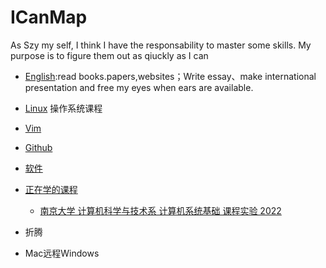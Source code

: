 # ICanMap
As Szy my self, I think I have the responsability to master some skills. My purpose is to figure them out as qiuckly as I can

* [English]():read books.papers,websites；Write essay、make international presentation and free my eyes when ears are available.


* [Linux](./Linux) 操作系统课程
* [Vim]()
* [Github](./Github)
* [软件](./软件)
* [正在学的课程]()
  * [南京大学 计算机科学与技术系 计算机系统基础 课程实验 2022](https://nju-projectn.github.io/ics-pa-gitbook/ics2022/index.html)
  
* 折腾
 * Mac远程Windows
